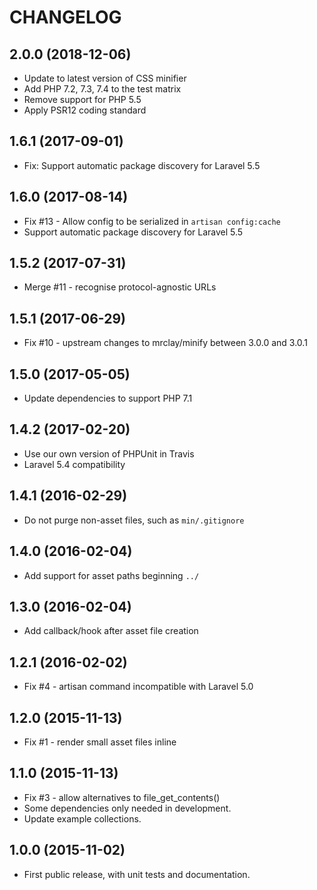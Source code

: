 CHANGELOG
=========

## 2.0.0 (2018-12-06)
 - Update to latest version of CSS minifier
 - Add PHP 7.2, 7.3, 7.4 to the test matrix
 - Remove support for PHP 5.5
 - Apply PSR12 coding standard

## 1.6.1 (2017-09-01)
 - Fix: Support automatic package discovery for Laravel 5.5

## 1.6.0 (2017-08-14)
 - Fix #13 - Allow config to be serialized in `artisan config:cache`
 - Support automatic package discovery for Laravel 5.5

## 1.5.2 (2017-07-31)
 - Merge #11 - recognise protocol-agnostic URLs

## 1.5.1 (2017-06-29)
 - Fix #10 - upstream changes to mrclay/minify between 3.0.0 and 3.0.1

## 1.5.0 (2017-05-05)
 - Update dependencies to support PHP 7.1

## 1.4.2 (2017-02-20)
 - Use our own version of PHPUnit in Travis
 - Laravel 5.4 compatibility

## 1.4.1 (2016-02-29)
 - Do not purge non-asset files, such as `min/.gitignore`

## 1.4.0 (2016-02-04)
 - Add support for asset paths beginning `../`

## 1.3.0 (2016-02-04)
 - Add callback/hook after asset file creation

## 1.2.1 (2016-02-02)
 - Fix #4 - artisan command incompatible with Laravel 5.0

## 1.2.0 (2015-11-13)
 - Fix #1 - render small asset files inline

## 1.1.0 (2015-11-13)
 - Fix #3 - allow alternatives to file_get_contents()
 - Some dependencies only needed in development.
 - Update example collections.

## 1.0.0 (2015-11-02)
 - First public release, with unit tests and documentation.
